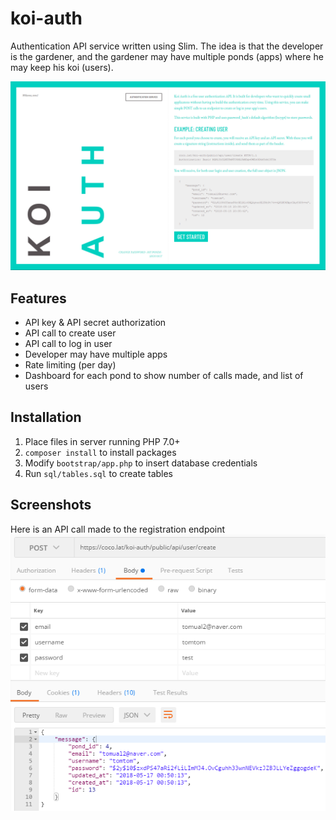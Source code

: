 # koi-auth
Authentication API service written using Slim. 
The idea is that the developer is the gardener, and the gardener may have multiple ponds (apps) where he may keep his koi (users).

![Home page](https://raw.githubusercontent.com/tomual/koi-auth/master/images/56f54acd5e.png)

## Features

* API key & API secret authorization
* API call to create user
* API call to log in user
* Developer may have multiple apps
* Rate limiting (per day)
* Dashboard for each pond to show number of calls made, and list of users

## Installation
1. Place files in server running PHP 7.0+
2. `composer install` to install packages
3. Modify `bootstrap/app.php` to insert database credentials
4. Run `sql/tables.sql` to create tables

## Screenshots

Here is an API call made to the registration endpoint
![API call](https://raw.githubusercontent.com/tomual/koi-auth/master/images/75eb1d43cb.png)
